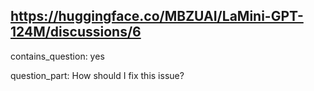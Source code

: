 ## https://huggingface.co/MBZUAI/LaMini-GPT-124M/discussions/6

contains_question: yes

question_part: How should I fix this issue?